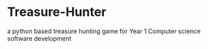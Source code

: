 # Treasure-Hunter
a python based treasure hunting game for Year 1 Computer science software development
